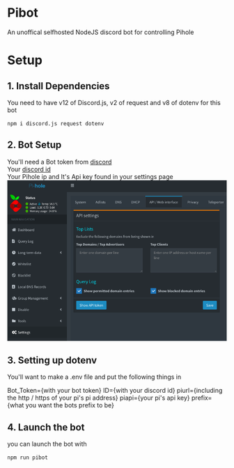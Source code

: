 # Pibot
An unoffical selfhosted NodeJS discord bot for controlling Pihole    

# Setup

## 1. Install Dependencies  
You need to have v12 of Discord.js, v2 of request and v8 of dotenv for this bot
```
npm i discord.js request dotenv
```
## 2. Bot Setup
You'll need a Bot token from [discord](https://discord.com/developers/applications)     
Your [discord id](https://support.discord.com/hc/en-us/articles/206346498-Where-can-I-find-my-User-Server-Message-ID-#:~:text=On%20Android%20press%20and%20hold,name%20and%20select%20Copy%20ID.)       
Your Pihole ip and It's Api key found in your settings page     
![Settings](https://raw.githubusercontent.com/Joshua-Noakes1/Lake-CDN/master/CDN/Other%20Repos/Pibot/Images/pihole-setting.png)    

## 3. Setting up dotenv
You'll want to make a .env file and put the following things in 

Bot_Token={with your bot token}
ID={with your discord id}
piurl={including the http / https of your pi's pi address}
piapi={your pi's api key}
prefix={what you want the bots prefix to be}

## 4. Launch the bot 

you can launch the bot with 
```
npm run pibot
```